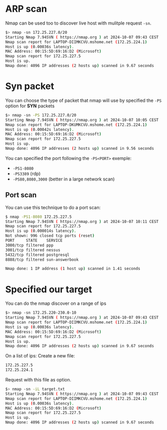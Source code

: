 # ARP scan
Nmap can be used too to discover live host with mulitple request `-sn`.
```bash
$> nmap -sn 172.25.227.0/20
Starting Nmap 7.94SVN ( https://nmap.org ) at 2024-10-07 09:43 CEST
Nmap scan report for LAPTOP-DIIMKCVU.mshome.net (172.25.224.1)
Host is up (0.00036s latency).
MAC Address: 00:15:5D:69:16:D2 (Microsoft)
Nmap scan report for 172.25.227.5
Host is up.
Nmap done: 4096 IP addresses (2 hosts up) scanned in 9.67 seconds
```
# Syn packet
You can choose the type of packet that nmap will use by specified the `-PS` option for **SYN** packets
```bash
$> nmap -sn -PS 172.25.227.0/20
Starting Nmap 7.94SVN ( https://nmap.org ) at 2024-10-07 10:05 CEST
Nmap scan report for LAPTOP-DKUMKCVU.mshome.net (172.25.224.1)
Host is up (0.00042s latency).
MAC Address: 00:15:5D:69:16:D2 (Microsoft)
Nmap scan report for 172.25.227.5
Host is up.
Nmap done: 4096 IP addresses (2 hosts up) scanned in 9.56 seconds
```
You can specified the port following the `-PS<PORT>`
exemple:
- `-PS1-8080`
- `-PS3389` (rdp)
- `-PS80,8080,3000` (better in a large network scan)
## Port scan
You can use this technique to do a port scan:
```bash
$ nmap -PS1-8080 172.25.227.5
Starting Nmap 7.94SVN ( https://nmap.org ) at 2024-10-07 10:11 CEST
Nmap scan report for 172.25.227.5
Host is up (0.000014s latency).
Not shown: 996 closed tcp ports (reset)
PORT     STATE    SERVICE
3000/tcp filtered ppp
3001/tcp filtered nessus
5432/tcp filtered postgresql
8888/tcp filtered sun-answerbook

Nmap done: 1 IP address (1 host up) scanned in 1.41 seconds
```
# Specified our target
You can do the nmap discover on a range of ips
```bash
$> nmap -sn 172.25.220-230.0-10
Starting Nmap 7.94SVN ( https://nmap.org ) at 2024-10-07 09:43 CEST
Nmap scan report for LAPTOP-DIIMKCVU.mshome.net (172.25.224.1)
Host is up (0.00036s latency).
MAC Address: 00:15:5D:69:16:D2 (Microsoft)
Nmap scan report for 172.25.227.5
Host is up.
Nmap done: 4096 IP addresses (2 hosts up) scanned in 9.67 seconds
```
On a list of ips:
Create a new file:
```txt
172.25.227.5
172.25.224.1
```
Request with this file as option.
```bash
$> nmap -sn -iL target.txt 
Starting Nmap 7.94SVN ( https://nmap.org ) at 2024-10-07 09:43 CEST
Nmap scan report for LAPTOP-DIIMKCVU.mshome.net (172.25.224.1)
Host is up (0.00036s latency).
MAC Address: 00:15:5D:69:16:D2 (Microsoft)
Nmap scan report for 172.25.227.5
Host is up.
Nmap done: 4096 IP addresses (2 hosts up) scanned in 9.67 seconds
```

